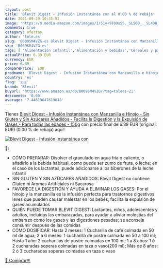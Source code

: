 ```yaml
---
layout: post
title: 'Blevit Digest - Infusión Instantánea con al 0.00 % de rebaja'
date: 2021-09-29 10:35:53
image: 'https://m.media-amazon.com/images/I/51v+9T09sSS._SL500_._SL400_.jpg'
comments: true
category: ofertas
author: 'tole.es'
slug: 'B009SM4VZG-es Blevit Digest - Infusión Instantánea con Manzanilla e...'
sku: 'B009SM4VZG-es'
tags: [ 'Alimentación infantil','Alimentación y bebidas','Cereales y papillas para bebés','Papillas para bebé','blevit','gluten','manzanilla','sin', ]
actualPrice: 6.39 EUR
currency: EUR
price: 6.39
comparePrice:  EUR
prodname: 'Blevit Digest - Infusión Instantánea con Manzanilla e Hinojo - Sin Gluten y Sin Azúcares Añadidos - Facilita la Digestión y la Expulsión de Gases - Para todas las edades - 150g'
country: 'es'
flag: '🇪🇸'
brand: 'Blevit'
buyurl: 'https://www.amazon.es/dp/B009SM4VZG/?tag=tolees-21'
descuento: '0.00'
average: '7.44619047619048'
---
```


Tienes [Blevit Digest - Infusión Instantánea con Manzanilla e Hinojo - Sin Gluten y Sin Azúcares Añadidos - Facilita la Digestión y la Expulsión de Gases - Para todas las edades - 150g](https://www.amazon.es/dp/B009SM4VZG/?tag=tolees-21) con precio final de  6.39 EUR (original:  EUR) (0.00 %  de rebaja) aqui!

[![Blevit Digest - Infusión Instantánea con](https://m.media-amazon.com/images/I/51v+9T09sSS._SL500_._SL400_.jpg)](https://www.amazon.es/dp/B009SM4VZG/?tag=tolees-21)

🔎:

- CÓMO PREPARAR: Disolver el granulado en agua fría o caliente, o añadirlo a la bebida habitual, como puede ser zumo de fruta, o leche; en el caso de los lactantes, puede adicionarse a los biberones de la leche infantil
- SIN GLUTEN Y SIN AZÚCARES AÑADIDOS: Blevit Digest no contiene Gluten ni Aromas Artificiales ni Sacarosa
- FAVORECE LA DIGESTIÓN Y AYUDA A ELIMINAR LOS GASES: Por el hinojo y la manzanilla es la infusión perfecta para trastornos digestivos leves que pueden causar malestar en los bebés; facilita la expulsión de gases acumulados
- QUIÉN PUEDE TOMAR BLEVIT DIGEST: Lactantes, niños, adolescentes y adultos, incluidas las embarazadas, para ayudar a aliviar molestias del embarazo como los gases y las digestiones pesadas; se aconseja consumir después de las comidas
- CÓMO DOSIFICAR: Hasta 2 meses: 1 Cucharilla de café colmada en 50 ml de agua; 2 a 6 meses: 1 cucharilla de postre colmada en 50 a 100 ml; Hasta 1 año: 2 cucharillas de postre colmadas en 100 ml; 1 a 8 años: 1 ó 2 cucharadas soperas colmadas en taza o vaso(200 ml); Más de 8 años: 2 ó 3 cucharadas soperas colmadas en taza o vaso

[🛒 Comprar!!!](https://www.amazon.es/dp/B009SM4VZG/?tag=tolees-21)
